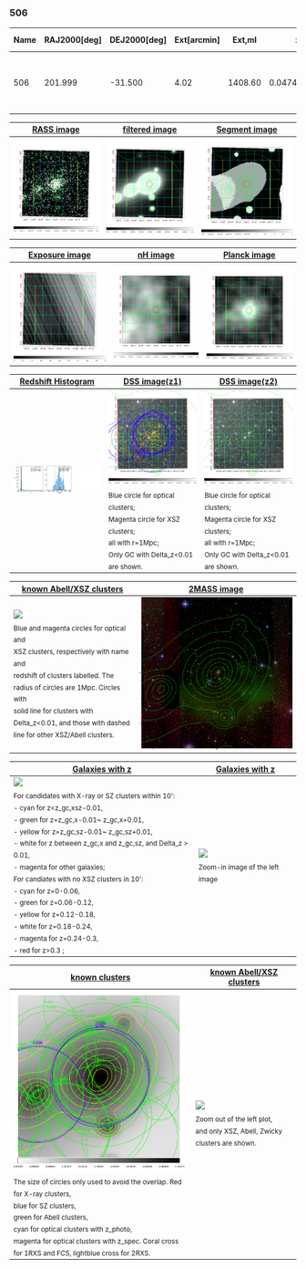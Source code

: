 <div STYLE="page-break-after: always;"></div>

### 506

|Name|RAJ2000[deg]|DEJ2000[deg] |Ext[arcmin]| Ext,ml | z | z_src| C|GC(XSZ,Delta_z<0.01)| GC(OPT,Delta_z<0.01)|GC| R_sig[arcmin] | R500[arcmin] | R500[Mpc]| CRsig[c/s] | CR500[c/s] |L500[1E44 erg/s]|F500[1E-12 erg/s/cm^2]| M500[1E14 Msun]|Tx[keV]|Cnt_sig|Beta|Rc[arcmin]|Comment|Alias|
|---|---|---|---|---|---|------|---|--------|---------|----------|---|---|---|---|---|---|---|---|---|---|---|---|---|---|
|506| 201.999| -31.500| 4.02| 1408.60| 0.0474(0.005)| z1, z_xsz| B| MCXC, PSZ2, Tar, XB| A, N, W| A, MCXC, N, PSZ2, Tar, W, XB| 25.688| 21.036| 1.173| 3.063(0.134)| 2.974(0.130)| 2.947(0.050)| 55.674(0.945)| 4.80(0.04)| 5.72(0.03)| 961.8| 0.767(-0.029+0.033)| 5.837(-0.359+0.400)| -| k478|

|[RASS image](../image/506/506_img.pdf)|[filtered image](../image/506/506_fil.pdf)|[Segment image](../image/506/506_seg.pdf)|
|-------------------|--------------------|-------------------|
| <img src="../image/506/506_img.png" width="300">  | <img src="../image/506/506_fil.png" width="300">   | <img src="../image/506/506_seg.png" width="300">  |

|[Exposure image](../image/506/506_mex.pdf)| [nH image](../image/506/506_nh.pdf)| [Planck image](../image/506/506_p.pdf)|
|-------------------|--------------------|-------------------|
|<img src="../image/506/506_mex.png" width="300">   | <img src="../image/506/506_nh.png" width="300">    | <img src="../image/506/506_p.png" width="300"> |

|[Redshift Histogram](../image/506/506_zg.pdf) | [DSS image(z1)](../image/506/506_dss_z1.pdf)      |  [DSS image(z2)](../image/506/506_dss_z2.pdf)    |
|-------------------|--------------------|-------------------|
|<img src="../image/506/506_zg.png" width="300"> |<img src="../image/506/506_dss_z1.png" width="300"> <sub><br>Blue circle for optical clusters; <br>Magenta circle for XSZ clusters; <br>all with r=1Mpc; <br>Only GC with Delta_z<0.01 are shown. </sub>| <img src="../image/506/506_dss_z2.png" width="300"><sub><br>Blue circle for optical clusters; <br>Magenta circle for XSZ clusters; <br>all with r=1Mpc; <br>Only GC with Delta_z<0.01 are shown. </sub> |

|[known Abell/XSZ clusters](../image/506/506_m.pdf) | [2MASS image](../image/506/506_2mass.pdf)      |
|-------------------|-------------------|
|<img src=../image/506/506_m.png width="300"> <br><sub>Blue and magenta circles for optical and <br>XSZ clusters, respectively with name and <br>redshift of clusters labelled. The <br>radius of circles are 1Mpc. Circles with <br>solid line for clusters with <br>Delta_z<0.01, and those with dashed <br>line for other XSZ/Abell clusters.        </sub>|<img src="../image/506/506_2mass.png" width="300">  |

|[Galaxies with z](../image/506/506_opt_ned.pdf) |[Galaxies with z](../image/506/506_opt_ned_zoom.pdf) |
|-------------------|-------------------|
| <img src=../image/506/506_opt_ned.png width="300"> <br><sub> For candidates with X-ray or SZ clusters within 10': <br> - cyan for z<z_gc,xsz-0.01, <br> - green for z=z_gc,x-0.01~ z_gc,x+0.01, <br> - yellow for z=z_gc,sz-0.01~ z_gc,sz+0.01, <br> - white for z between z_gc,x and z_gc,sz, and Delta_z > 0.01, <br> - magenta for other galaxies; <br>For candiates with no XSZ clusters in 10': <br> - cyan for z=0-0.06, <br> - green for z=0.06-0.12, <br> - yellow for z=0.12-0.18, <br> - white for z=0.18-0.24, <br> - magenta for z=0.24-0.3, <br> - red for z>0.3 ;  </sub>|<img src=../image/506/506_opt_ned_zoom.png width="300">  <br><sub> Zoom-in image of the left image</sub>|

|[known clusters](../image/506/506_gc.pdf) |[known Abell/XSZ clusters](../image/506/506_gc_large.pdf) |
|-------------------|-------------------|
| <img src=../image/506/506_gc.png width="300"> <br><sub> The size of circles only used to avoid the overlap. Red for X-ray clusters, <br> blue for SZ clusters, <br> green for Abell clusters, <br> cyan for optical clusters with z_photo, <br> magenta for optical clusters with z_spec. Coral cross for 1RXS and FCS, lightblue cross for 2RXS. </sub>|<img src=../image/506/506_gc_large.png width="300"> <br><sub> Zoom out of the left plot, <br> and only XSZ, Abell, Zwicky clusters are shown. </sub> |



